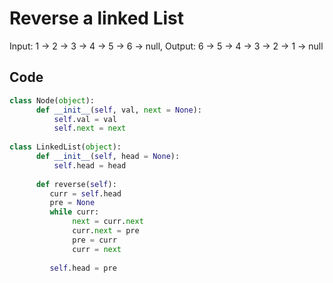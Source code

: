 # Reverse a linked List

Input:  1 -> 2 -> 3 -> 4 -> 5 -> 6 -> null, Output: 6 -> 5 -> 4 -> 3 -> 2 -> 1 -> null

## Code

```python
class Node(object):
      def __init__(self, val, next = None):
          self.val = val  
          self.next = next
        
class LinkedList(object):
      def __init__(self, head = None):
          self.head = head
                
      def reverse(self):
         curr = self.head
         pre = None   
         while curr:
              next = curr.next
              curr.next = pre
              pre = curr
              curr = next
                
         self.head = pre
```
